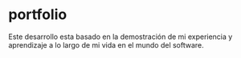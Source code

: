 # portfolio
Este desarrollo esta basado en la demostración de mi experiencia y aprendizaje a lo largo de mi vida en el mundo del software.
